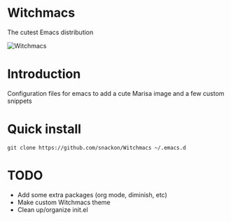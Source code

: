 # Witchmacs
The cutest Emacs distribution

![Witchmacs](https://github.com/snackon/Witchmacs/blob/master/gnumarisa.png)

# Introduction

Configuration files for emacs to add a cute Marisa image and a few custom snippets

# Quick install
`git clone https://github.com/snackon/Witchmacs ~/.emacs.d`

# TODO
* Add some extra packages (org mode, diminish, etc)
* Make custom Witchmacs theme
* Clean up/organize init.el
